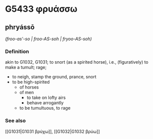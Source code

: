 # G5433 φρυάσσω

## phryássō

_(froo-as'-so | froo-AS-soh | fryoo-AS-soh)_

### Definition

akin to G1032, G1031; to snort (as a spirited horse), i.e., (figuratively) to make a tumult; rage; 

- to neigh, stamp the ground, prance, snort
- to be high-spirited
  - of horses
  - of men
    - to take on lofty airs
    - behave arrogantly
  - to be tumultuous, to rage

### See also

[[G1031|G1031 βρύχω]], [[G1032|G1032 βρύω]]

